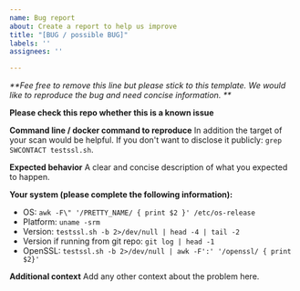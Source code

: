 ```yaml
---
name: Bug report
about: Create a report to help us improve
title: "[BUG / possible BUG]"
labels: ''
assignees: ''

---
```


_**Fee free to remove this line but please stick to this template. We would like to reproduce the bug and need concise information. **_

**Please check this repo whether this is a known issue**

**Command line / docker command to reproduce**
In addition the target of your scan would be helpful. If you don't want to disclose it publicly: ``grep SWCONTACT testssl.sh``.


**Expected behavior**
A clear and concise description of what you expected to happen.


**Your system (please complete the following information):**
 - OS: ``awk -F\" '/PRETTY_NAME/ { print $2 }' /etc/os-release``
 - Platform: ``uname -srm``
 - Version: ``testssl.sh -b 2>/dev/null | head -4 | tail -2``
 - Version if running from git repo: ``git log | head -1``
 - OpenSSL: ``testssl.sh -b 2>/dev/null | awk -F':' '/openssl/ { print $2}'``
 

**Additional context**
Add any other context about the problem here.
